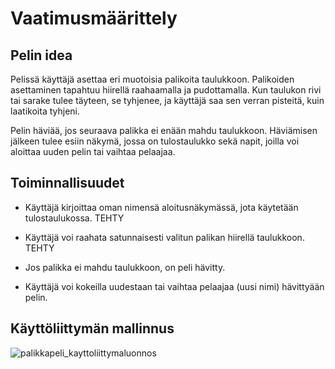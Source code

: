# Vaatimusmäärittely

## Pelin idea

Pelissä käyttäjä asettaa eri muotoisia palikoita taulukkoon. 
Palikoiden asettaminen tapahtuu hiirellä raahaamalla ja pudottamalla. 
Kun taulukon rivi tai sarake tulee täyteen, se tyhjenee, ja käyttäjä saa sen verran pisteitä, 
kuin laatikoita tyhjeni.

Pelin häviää, jos seuraava palikka ei enään mahdu taulukkoon. 
Häviämisen jälkeen tulee esiin näkymä, jossa on tulostaulukko sekä napit, joilla voi aloittaa uuden pelin tai vaihtaa pelaajaa.


## Toiminnallisuudet

- Käyttäjä kirjoittaa oman nimensä aloitusnäkymässä, jota käytetään tulostaulukossa. TEHTY

- Käyttäjä voi raahata satunnaisesti valitun palikan hiirellä taulukkoon. TEHTY

- Jos palikka ei mahdu taulukkoon, on peli hävitty.

- Käyttäjä voi kokeilla uudestaan tai vaihtaa pelaajaa (uusi nimi) hävittyään pelin.
  
## Käyttöliittymän mallinnus

![palikkapeli_kayttoliittymaluonnos](https://github.com/user-attachments/assets/a4a6e3be-6576-48d7-85b0-2da1052c2ed0)
